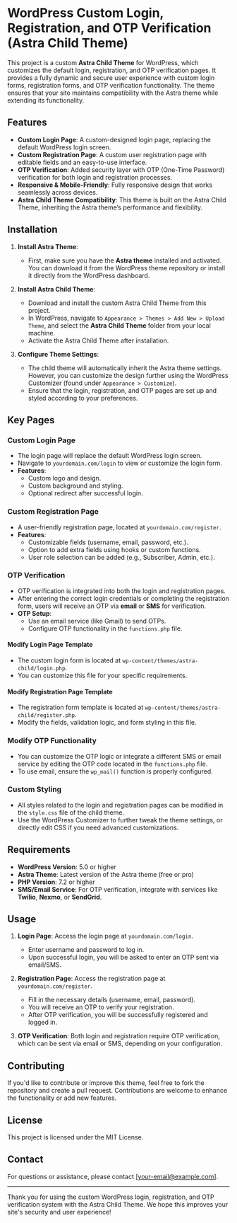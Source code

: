 # WordPress Custom Login, Registration, and OTP Verification (Astra Child Theme)

This project is a custom **Astra Child Theme** for WordPress, which customizes the default login, registration, and OTP verification pages. It provides a fully dynamic and secure user experience with custom login forms, registration forms, and OTP verification functionality. The theme ensures that your site maintains compatibility with the Astra theme while extending its functionality.

## Features

- **Custom Login Page**: A custom-designed login page, replacing the default WordPress login screen.
- **Custom Registration Page**: A custom user registration page with editable fields and an easy-to-use interface.
- **OTP Verification**: Added security layer with OTP (One-Time Password) verification for both login and registration processes.
- **Responsive & Mobile-Friendly**: Fully responsive design that works seamlessly across devices.
- **Astra Child Theme Compatibility**: This theme is built on the Astra Child Theme, inheriting the Astra theme’s performance and flexibility.

## Installation

1. **Install Astra Theme**:
   - First, make sure you have the **Astra theme** installed and activated. You can download it from the WordPress theme repository or install it directly from the WordPress dashboard.

2. **Install Astra Child Theme**:
   - Download and install the custom Astra Child Theme from this project.
   - In WordPress, navigate to `Appearance > Themes > Add New > Upload Theme`, and select the **Astra Child Theme** folder from your local machine.
   - Activate the Astra Child Theme after installation.

3. **Configure Theme Settings**:
   - The child theme will automatically inherit the Astra theme settings. However, you can customize the design further using the WordPress Customizer (found under `Appearance > Customize`).
   - Ensure that the login, registration, and OTP pages are set up and styled according to your preferences.

## Key Pages

### Custom Login Page

- The login page will replace the default WordPress login screen.
- Navigate to `yourdomain.com/login` to view or customize the login form.
- **Features**:
  - Custom logo and design.
  - Custom background and styling.
  - Optional redirect after successful login.

### Custom Registration Page

- A user-friendly registration page, located at `yourdomain.com/register`.
- **Features**:
  - Customizable fields (username, email, password, etc.).
  - Option to add extra fields using hooks or custom functions.
  - User role selection can be added (e.g., Subscriber, Admin, etc.).

### OTP Verification

- OTP verification is integrated into both the login and registration pages.
- After entering the correct login credentials or completing the registration form, users will receive an OTP via **email** or **SMS** for verification.
- **OTP Setup**: 
  - Use an email service (like Gmail) to send OTPs.
  - Configure OTP functionality in the `functions.php` file.

#### Modify Login Page Template
- The custom login form is located at `wp-content/themes/astra-child/login.php`. 
- You can customize this file for your specific requirements.

#### Modify Registration Page Template
- The registration form template is located at `wp-content/themes/astra-child/register.php`.
- Modify the fields, validation logic, and form styling in this file.


### Modify OTP Functionality

- You can customize the OTP logic or integrate a different SMS or email service by editing the OTP code located in the `functions.php` file.
- To use email, ensure the `wp_mail()` function is properly configured.
### Custom Styling

- All styles related to the login and registration pages can be modified in the `style.css` file of the child theme.
- Use the WordPress Customizer to further tweak the theme settings, or directly edit CSS if you need advanced customizations.

## Requirements

- **WordPress Version**: 5.0 or higher
- **Astra Theme**: Latest version of the Astra theme (free or pro)
- **PHP Version**: 7.2 or higher
- **SMS/Email Service**: For OTP verification, integrate with services like **Twilio**, **Nexmo**, or **SendGrid**.

## Usage

1. **Login Page**: Access the login page at `yourdomain.com/login`.
   - Enter username and password to log in.
   - Upon successful login, you will be asked to enter an OTP sent via email/SMS.

2. **Registration Page**: Access the registration page at `yourdomain.com/register`.
   - Fill in the necessary details (username, email, password).
   - You will receive an OTP to verify your registration.
   - After OTP verification, you will be successfully registered and logged in.

3. **OTP Verification**: Both login and registration require OTP verification, which can be sent via email or SMS, depending on your configuration.

## Contributing

If you'd like to contribute or improve this theme, feel free to fork the repository and create a pull request. Contributions are welcome to enhance the functionality or add new features.

## License

This project is licensed under the MIT License.

## Contact

For questions or assistance, please contact [your-email@example.com].

---

Thank you for using the custom WordPress login, registration, and OTP verification system with the Astra Child Theme. We hope this improves your site's security and user experience!
